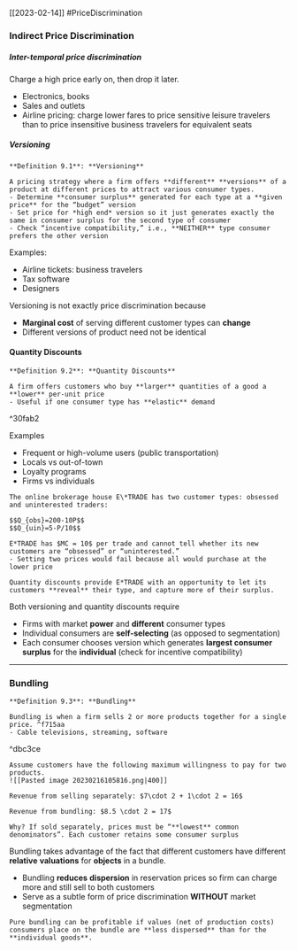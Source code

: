 [[2023-02-14]] #PriceDiscrimination

### Indirect Price Discrimination
##### Inter-temporal price discrimination
Charge a high price early on, then drop it later.
- Electronics, books
- Sales and outlets
- Airline pricing: charge lower fares to price sensitive leisure travelers than to price insensitive business travelers for equivalent seats

##### Versioning

```ad-important
**Definition 9.1**: **Versioning**

A pricing strategy where a firm offers **different** **versions** of a product at different prices to attract various consumer types.
- Determine **consumer surplus** generated for each type at a **given price** for the “budget” version
- Set price for *high end* version so it just generates exactly the same in consumer surplus for the second type of consumer
- Check “incentive compatibility,” i.e., **NEITHER** type consumer prefers the other version
```

Examples:
- Airline tickets: business travelers
- Tax software
- Designers

Versioning is not exactly price discrimination because
- **Marginal cost** of serving different customer types can **change**
- Different versions of product need not be identical

#### Quantity Discounts

```ad-important
**Definition 9.2**: **Quantity Discounts**

A firm offers customers who buy **larger** quantities of a good a **lower** per-unit price
- Useful if one consumer type has **elastic** demand
```

^30fab2

Examples
- Frequent or high-volume users (public transportation)
- Locals vs out-of-town
- Loyalty programs
- Firms vs individuals

```ad-example
The online brokerage house E\*TRADE has two customer types: obsessed and uninterested traders:

$$Q_{obs}=200-10P$$
$$Q_{uin}=5-P/10$$

E*TRADE has $MC = 10$ per trade and cannot tell whether its new customers are “obsessed” or “uninterested.”
- Setting two prices would fail because all would purchase at the lower price

Quantity discounts provide E*TRADE with an opportunity to let its customers **reveal** their type, and capture more of their surplus.

```

Both versioning and quantity discounts require
- Firms with market **power** and **different** consumer types
- Individual consumers are **self-selecting** (as opposed to segmentation)
- Each consumer chooses version which generates **largest consumer surplus** for the **individual** (check for incentive compatibility)

---

### Bundling

```ad-important
**Definition 9.3**: **Bundling**

Bundling is when a firm sells 2 or more products together for a single price. ^f715aa
- Cable televisions, streaming, software
```

^dbc3ce

```ad-example
Assume customers have the following maximum willingness to pay for two products.
![[Pasted image 20230216105816.png|400]]

Revenue from selling separately: $7\cdot 2 + 1\cdot 2 = 16$

Revenue from bundling: $8.5 \cdot 2 = 17$

Why? If sold separately, prices must be “**lowest** common denominators”. Each customer retains some consumer surplus

```

Bundling takes advantage of the fact that different customers have different **relative** **valuations** for **objects** in a bundle.
- Bundling **reduces** **dispersion** in reservation prices so firm can charge more and still sell to both customers
- Serve as a subtle form of price discrimination **WITHOUT** market segmentation

```ad-important
Pure bundling can be profitable if values (net of production costs) consumers place on the bundle are **less dispersed** than for the **individual goods**.
```
